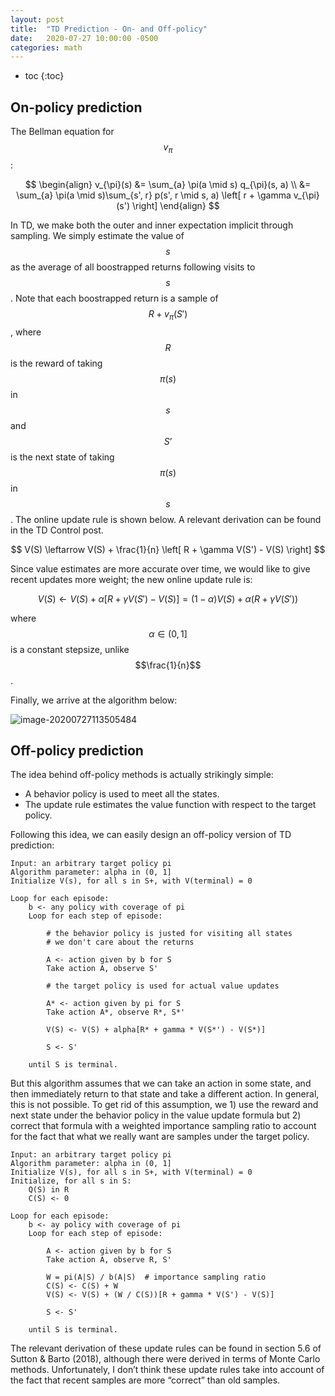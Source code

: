 ```yaml
---
layout: post
title:  "TD Prediction - On- and Off-policy"
date:   2020-07-27 10:00:00 -0500
categories: math
---
```


<script src="https://cdn.mathjax.org/mathjax/latest/MathJax.js?config=TeX-AMS-MML_HTMLorMML" type="text/javascript"></script>

- toc
{:toc}
## On-policy prediction

The Bellman equation for $$v_{\pi}$$:

$$
\begin{align}
v_{\pi}(s) &= \sum_{a} \pi(a \mid s) q_{\pi}(s, a) \\
&= \sum_{a} \pi(a \mid s)\sum_{s', r} p(s', r \mid s, a) \left[ r + \gamma v_{\pi}(s') \right]
\end{align}
$$

In TD, we make both the outer and inner expectation implicit through sampling. We simply estimate the value of $$s$$ as the average of all boostrapped returns following visits to $$s$$. Note that each boostrapped return is a sample of $$R + v_{\pi}(S')$$, where $$R$$ is the reward of taking $$\pi(s)$$ in $$s$$ and $$S’$$ is the next state of taking $$\pi(s)$$ in $$s$$. The online update rule is shown below. A relevant derivation can be found in the TD Control post. 

$$
V(S) \leftarrow V(S) + \frac{1}{n} \left[ R + \gamma V(S') - V(S) \right]
$$

Since value estimates are more accurate over time, we would like to give recent updates more weight; the new online update rule is:

$$
V(S) \leftarrow V(S) + \alpha \left[ R + \gamma V(S') - V(S) \right] = (1 - \alpha) V(S) + \alpha (R + \gamma V(S'))
$$

where $$\alpha \in (0, 1]$$ is a constant stepsize, unlike $$\frac{1}{n}$$.

Finally, we arrive at the algorithm below:

![image-20200727113505484](https://i.loli.net/2020/07/28/rbXAlVI4tye1JKg.png)

## Off-policy prediction

The idea behind off-policy methods is actually strikingly simple:

- A behavior policy is used to meet all the states.
- The update rule estimates the value function with respect to the target policy.

Following this idea, we can easily design an off-policy version of TD prediction:

```
Input: an arbitrary target policy pi
Algorithm parameter: alpha in (0, 1]
Initialize V(s), for all s in S+, with V(terminal) = 0

Loop for each episode:
    b <- any policy with coverage of pi
    Loop for each step of episode:
        
        # the behavior policy is justed for visiting all states
        # we don't care about the returns
        
        A <- action given by b for S
        Take action A, observe S'
        
        # the target policy is used for actual value updates
        
        A* <- action given by pi for S
        Take action A*, observe R*, S*'
        
        V(S) <- V(S) + alpha[R* + gamma * V(S*') - V(S*)]
        
        S <- S'
        
    until S is terminal.
```

But this algorithm assumes that we can take an action in some state, and then immediately return to that state and take a different action. In general, this is not possible. To get rid of this assumption, we 1) use the reward and next state under the behavior policy in the value update formula but 2) correct that formula with a weighted importance sampling ratio to account for the fact that what we really want are samples under the target policy.

```
Input: an arbitrary target policy pi
Algorithm parameter: alpha in (0, 1]
Initialize V(s), for all s in S+, with V(terminal) = 0
Initialize, for all s in S:
    Q(S) in R
    C(S) <- 0

Loop for each episode:
    b <- ay policy with coverage of pi
    Loop for each step of episode:
        
        A <- action given by b for S
        Take action A, observe R, S'
        
        W = pi(A|S) / b(A|S)  # importance sampling ratio
        C(S) <- C(S) + W
        V(S) <- V(S) + (W / C(S))[R + gamma * V(S') - V(S)]
        
        S <- S'
        
    until S is terminal.
```

The relevant derivation of these update rules can be found in section 5.6 of Sutton & Barto (2018), although there were derived in terms of Monte Carlo methods. Unfortunately, I don’t think these update rules take into account of the fact that recent samples are more “correct” than old samples.

